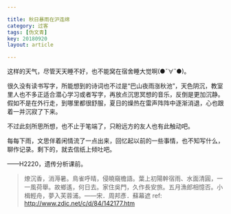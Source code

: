 ```yaml
---

title: 秋日暴雨在沪连绵
category: 过客
tags: [伪文青]
key: 20180920
layout: article

---
```


这样的天气，尽管天天睡不好，也不能窝在宿舍睡大觉啊(●ˇ∀ˇ●)。

<!--more-->
很久没有读书写字，所能想到的诗词也不过是“巴山夜雨涨秋池”，天色阴沉，教室里人也不多正适合潜心学习或者写字，再放点沉思冥想的音乐，反倒是更加沉静。假如不是在外行走，到哪里都很舒服，夏日的燥热在雷声阵阵中逐渐消退，心也跟着一并沉寂了下来。

不过此刻所思所想，也不止于笔端了，只盼远方的友人也有此触动吧。

每每下雨，文思伴着闲情流了一点出来，回忆起以前的一些事情，也不知写什么，聊作记录。剩下的，就去信纸上倾吐吧。

——H2220，遗传分析课前。

>燎沉香，消溽暑。鳥雀呼晴，侵曉窺檐語。葉上初陽幹宿雨、水面清圓，一一風荷舉。故鄉遙，何日去。家住吳門，久作長安旅。五月漁郎相憶否。小楫輕舟，夢入芙蓉浦。——宋．周邦彥．蘇幕遮
ref: http://www.zdic.net/c/d/84/142177.htm
